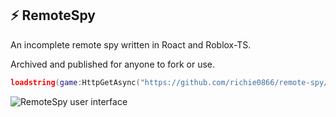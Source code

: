 ## ⚡ RemoteSpy

An incomplete remote spy written in Roact and Roblox-TS.

Archived and published for anyone to fork or use.

```lua
loadstring(game:HttpGetAsync("https://github.com/richie0866/remote-spy/releases/latest/download/RemoteSpy.lua"))()
```

![RemoteSpy user interface](https://media.discordapp.net/attachments/982402781887479838/988369033185357825/unknown.png?width=910&height=660)
